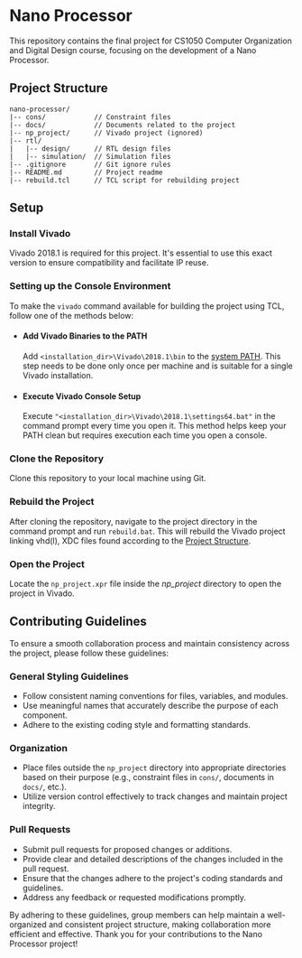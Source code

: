 # Nano Processor

This repository contains the final project for CS1050 Computer Organization and Digital Design course, focusing on the development of a Nano Processor.

## Project Structure

```plaintext
nano-processor/
|-- cons/            // Constraint files
|-- docs/            // Documents related to the project
|-- np_project/      // Vivado project (ignored)
|-- rtl/
|   |-- design/      // RTL design files
|   |-- simulation/  // Simulation files
|-- .gitignore       // Git ignore rules
|-- README.md        // Project readme
|-- rebuild.tcl      // TCL script for rebuilding project
```

## Setup

### Install Vivado

Vivado 2018.1 is required for this project. It's essential to use this exact version to ensure compatibility and facilitate IP reuse.

### Setting up the Console Environment

To make the `vivado` command available for building the project using TCL, follow one of the methods below:

- #### Add Vivado Binaries to the PATH

  Add `<installation_dir>\Vivado\2018.1\bin` to the [system PATH](https://www.architectryan.com/2018/03/17/add-to-the-path-on-windows-10/). This step needs to be done only once per machine and is suitable for a single Vivado installation.

- #### Execute Vivado Console Setup

  Execute `"<installation_dir>\Vivado\2018.1\settings64.bat"` in the command prompt every time you open it. This method helps keep your PATH clean but requires execution each time you open a console.

### Clone the Repository

Clone this repository to your local machine using Git.

### Rebuild the Project

After cloning the repository, navigate to the project directory in the command prompt and run `rebuild.bat`. This will rebuild the Vivado project linking vhd(l), XDC files found according to the [Project Structure](#project-structure).

### Open the Project

Locate the `np_project.xpr` file inside the *np_project* directory to open the project in Vivado.

## Contributing Guidelines

To ensure a smooth collaboration process and maintain consistency across the project, please follow these guidelines:

### General Styling Guidelines

- Follow consistent naming conventions for files, variables, and modules.
- Use meaningful names that accurately describe the purpose of each component.
- Adhere to the existing coding style and formatting standards.

### Organization

- Place files outside the `np_project` directory into appropriate directories based on their purpose (e.g., constraint files in `cons/`, documents in `docs/`, etc.).
- Utilize version control effectively to track changes and maintain project integrity.

### Pull Requests

- Submit pull requests for proposed changes or additions.
- Provide clear and detailed descriptions of the changes included in the pull request.
- Ensure that the changes adhere to the project's coding standards and guidelines.
- Address any feedback or requested modifications promptly.

By adhering to these guidelines, group members can help maintain a well-organized and consistent project structure, making collaboration more efficient and effective. Thank you for your contributions to the Nano Processor project!
